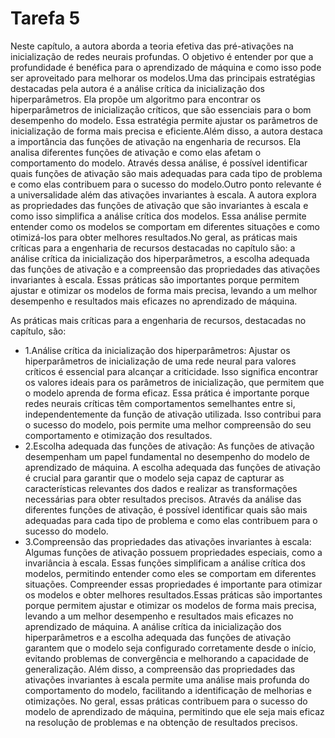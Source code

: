 # Tarefa 5
Neste capítulo, a autora aborda a teoria efetiva das pré-ativações na inicialização de redes neurais profundas. O objetivo é entender por que a profundidade é benéfica para o aprendizado de máquina e como isso pode ser aproveitado para melhorar os modelos.Uma das principais estratégias destacadas pela autora é a análise crítica da inicialização dos hiperparâmetros. Ela propõe um algoritmo para encontrar os hiperparâmetros de inicialização críticos, que são essenciais para o bom desempenho do modelo. Essa estratégia permite ajustar os parâmetros de inicialização de forma mais precisa e eficiente.Além disso, a autora destaca a importância das funções de ativação na engenharia de recursos. Ela analisa diferentes funções de ativação e como elas afetam o comportamento do modelo. Através dessa análise, é possível identificar quais funções de ativação são mais adequadas para cada tipo de problema e como elas contribuem para o sucesso do modelo.Outro ponto relevante é a universalidade além das ativações invariantes à escala. A autora explora as propriedades das funções de ativação que são invariantes à escala e como isso simplifica a análise crítica dos modelos. Essa análise permite entender como os modelos se comportam em diferentes situações e como otimizá-los para obter melhores resultados.No geral, as práticas mais críticas para a engenharia de recursos destacadas no capítulo são: a análise crítica da inicialização dos hiperparâmetros, a escolha adequada das funções de ativação e a compreensão das propriedades das ativações invariantes à escala. Essas práticas são importantes porque permitem ajustar e otimizar os modelos de forma mais precisa, levando a um melhor desempenho e resultados mais eficazes no aprendizado de máquina.

As práticas mais críticas para a engenharia de recursos, destacadas no capítulo, são:
  - 1.Análise crítica da inicialização dos hiperparâmetros: Ajustar os hiperparâmetros de inicialização de uma rede neural para valores críticos é essencial para alcançar a criticidade. Isso significa encontrar os valores ideais para os parâmetros de inicialização, que permitem que o modelo aprenda de forma eficaz. Essa prática é importante porque redes neurais críticas têm comportamentos semelhantes entre si, independentemente da função de ativação utilizada. Isso contribui para o sucesso do modelo, pois permite uma melhor compreensão do seu comportamento e otimização dos resultados.
  - 2.Escolha adequada das funções de ativação: As funções de ativação desempenham um papel fundamental no desempenho do modelo de aprendizado de máquina. A escolha adequada das funções de ativação é crucial para garantir que o modelo seja capaz de capturar as características relevantes dos dados e realizar as transformações necessárias para obter resultados precisos. Através da análise das diferentes funções de ativação, é possível identificar quais são mais adequadas para cada tipo de problema e como elas contribuem para o sucesso do modelo.
  - 3.Compreensão das propriedades das ativações invariantes à escala: Algumas funções de ativação possuem propriedades especiais, como a invariância à escala. Essas funções simplificam a análise crítica dos modelos, permitindo entender como eles se comportam em diferentes situações. Compreender essas propriedades é importante para otimizar os modelos e obter melhores resultados.Essas práticas são importantes porque permitem ajustar e otimizar os modelos de forma mais precisa, levando a um melhor desempenho e resultados mais eficazes no aprendizado de máquina. A análise crítica da inicialização dos hiperparâmetros e a escolha adequada das funções de ativação garantem que o modelo seja configurado corretamente desde o início, evitando problemas de convergência e melhorando a capacidade de generalização. Além disso, a compreensão das propriedades das ativações invariantes à escala permite uma análise mais profunda do comportamento do modelo, facilitando a identificação de melhorias e otimizações. No geral, essas práticas contribuem para o sucesso do modelo de aprendizado de máquina, permitindo que ele seja mais eficaz na resolução de problemas e na obtenção de resultados precisos. 




   
